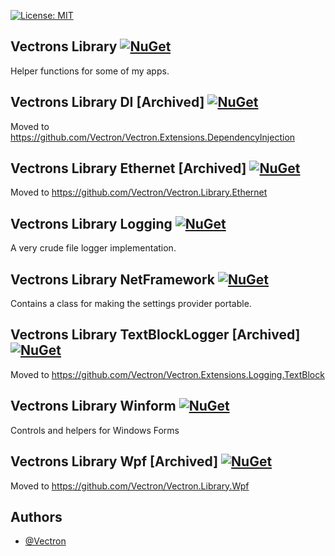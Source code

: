 [![License: MIT](https://img.shields.io/badge/License-MIT-green.svg)](https://github.com/Vectron/VectronsLibrary/blob/main/LICENSE.txt)

## Vectrons Library [![NuGet](https://img.shields.io/nuget/v/VectronsLibrary.svg)](https://www.nuget.org/packages/VectronsLibrary)  
Helper functions for some of my apps.

## Vectrons Library DI [Archived] [![NuGet](https://img.shields.io/nuget/v/VectronsLibrary.DI.svg)](https://www.nuget.org/packages/VectronsLibrary.DI)  
Moved to <https://github.com/Vectron/Vectron.Extensions.DependencyInjection>

## Vectrons Library Ethernet [Archived] [![NuGet](https://img.shields.io/nuget/v/VectronsLibrary.Ethernet.svg)](https://www.nuget.org/packages/VectronsLibrary.Ethernet)  
Moved to <https://github.com/Vectron/Vectron.Library.Ethernet>

## Vectrons Library Logging [![NuGet](https://img.shields.io/nuget/v/VectronsLibrary.Logging.svg)](https://www.nuget.org/packages/VectronsLibrary.Logging)  
A very crude file logger implementation.

## Vectrons Library NetFramework [![NuGet](https://img.shields.io/nuget/v/VectronsLibrary.NetFramework.svg)](https://www.nuget.org/packages/VectronsLibrary.NetFramework)  
Contains a class for making the settings provider portable.

## Vectrons Library TextBlockLogger [Archived] [![NuGet](https://img.shields.io/nuget/v/VectronsLibrary.TextBlockLogger.svg)](https://www.nuget.org/packages/VectronsLibrary.TextBlockLogger)  
Moved to <https://github.com/Vectron/Vectron.Extensions.Logging.TextBlock>

## Vectrons Library Winform [![NuGet](https://img.shields.io/nuget/v/VectronsLibrary.Winform.svg)](https://www.nuget.org/packages/VectronsLibrary.Winform)  
Controls and helpers for Windows Forms

## Vectrons Library Wpf [Archived] [![NuGet](https://img.shields.io/nuget/v/VectronsLibrary.Wpf.svg)](https://www.nuget.org/packages/VectronsLibrary.Wpf)  
Moved to <https://github.com/Vectron/Vectron.Library.Wpf>

## Authors
- [@Vectron](https://www.github.com/Vectron)
